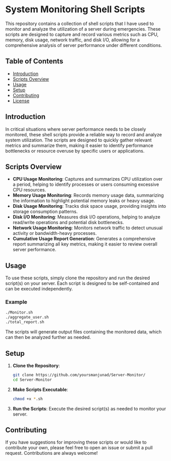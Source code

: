 # System Monitoring Shell Scripts

This repository contains a collection of shell scripts that I have used to monitor and analyze the utilization of a server during emergencies. These scripts are designed to capture and record various metrics such as CPU, memory, disk usage, network traffic, and disk I/O, allowing for a comprehensive analysis of server performance under different conditions.

## Table of Contents

- [Introduction](#introduction)
- [Scripts Overview](#scripts-overview)
- [Usage](#usage)
- [Setup](#setup)
- [Contributing](#contributing)
- [License](#license)

## Introduction

In critical situations where server performance needs to be closely monitored, these shell scripts provide a reliable way to record and analyze system utilization. The scripts are designed to quickly gather relevant metrics and summarize them, making it easier to identify performance bottlenecks or resource overuse by specific users or applications.

## Scripts Overview

- **CPU Usage Monitoring**: Captures and summarizes CPU utilization over a period, helping to identify processes or users consuming excessive CPU resources.
- **Memory Usage Monitoring**: Records memory usage data, summarizing the information to highlight potential memory leaks or heavy usage.
- **Disk Usage Monitoring**: Tracks disk space usage, providing insights into storage consumption patterns.
- **Disk I/O Monitoring**: Measures disk I/O operations, helping to analyze read/write operations and potential disk bottlenecks.
- **Network Usage Monitoring**: Monitors network traffic to detect unusual activity or bandwidth-heavy processes.
- **Cumulative Usage Report Generation**: Generates a comprehensive report summarizing all key metrics, making it easier to review overall server performance.

## Usage

To use these scripts, simply clone the repository and run the desired script(s) on your server. Each script is designed to be self-contained and can be executed independently.

### Example

```bash
./Monitor.sh
./aggregate_user.sh
./total_report.sh
```

The scripts will generate output files containing the monitored data, which can then be analyzed further as needed.

## Setup

1. **Clone the Repository**:
   ```bash
   git clone https://github.com/yoursmanjunad/Server-Monitor/
   cd Server-Monitor
   ```

2. **Make Scripts Executable**:
   ```bash
   chmod +x *.sh
   ```

3. **Run the Scripts**:
   Execute the desired script(s) as needed to monitor your server.

## Contributing

If you have suggestions for improving these scripts or would like to contribute your own, please feel free to open an issue or submit a pull request. Contributions are always welcome!

